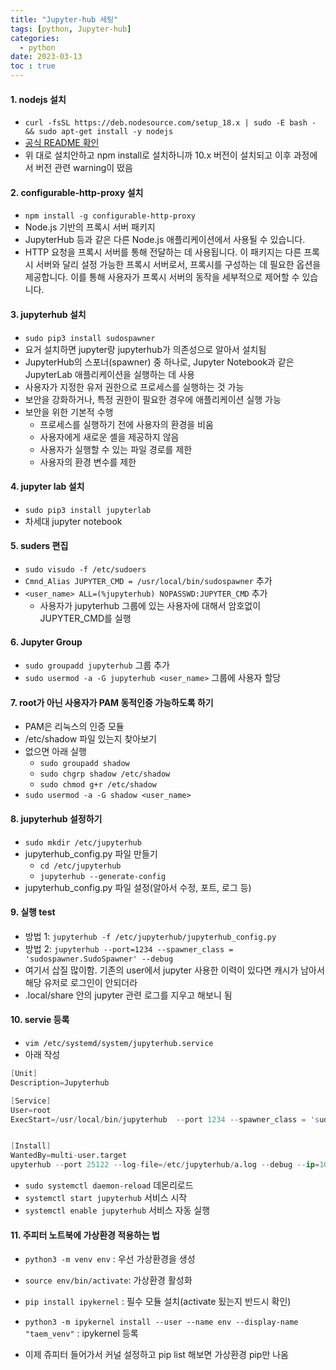 ```yaml
---
title: "Jupyter-hub 세팅"
tags: [python, Jupyter-hub]
categories:
  - python
date: 2023-03-13
toc : true
---
```



#### 1. nodejs 설치
- `curl -fsSL https://deb.nodesource.com/setup_18.x | sudo -E bash - && sudo apt-get install -y nodejs`
- <a href="https://github.com/nodesource/distributions/blob/master/README.md"> 공식 README 확인 </a>
- 위 대로 설치안하고 npm install로 설치하니까 10.x 버전이 설치되고 이후 과정에서 버전 관련 warning이 떴음

#### 2. configurable-http-proxy 설치
- `npm install -g configurable-http-proxy`
-  Node.js 기반의 프록시 서버 패키지
- JupyterHub 등과 같은 다른 Node.js 애플리케이션에서 사용될 수 있습니다.
- HTTP 요청을 프록시 서버를 통해 전달하는 데 사용됩니다. 이 패키지는 다른 프록시 서버와 달리 설정 가능한 프록시 서버로서, 프록시를 구성하는 데 필요한 옵션을 제공합니다. 이를 통해 사용자가 프록시 서버의 동작을 세부적으로 제어할 수 있습니다.

#### 3. jupyterhub 설치
- `sudo pip3 install sudospawner`
- 요거 설치하면 jupyter랑 jupyterhub가 의존성으로 알아서 설치됨
- JupyterHub의 스포너(spawner) 중 하나로, Jupyter Notebook과 같은 JupyterLab 애플리케이션을 실행하는 데 사용
- 사용자가 지정한 유저 권한으로 프로세스를 실행하는 것 가능
- 보안을 강화하거나, 특정 권한이 필요한 경우에 애플리케이션 실행 가능
- 보안을 위한 기본적 수행
    - 프로세스를 실행하기 전에 사용자의 환경을 비움
    - 사용자에게 새로운 셸을 제공하지 않음
    - 사용자가 실행할 수 있는 파일 경로를 제한
    - 사용자의 환경 변수를 제한

#### 4. jupyter lab 설치
- `sudo pip3 install jupyterlab`
- 차세대 jupyter notebook

#### 5. suders 편집
- `sudo visudo -f /etc/sudoers`
- `Cmnd_Alias JUPYTER_CMD = /usr/local/bin/sudospawner` 추가
- `<user_name> ALL=(%jupyterhub) NOPASSWD:JUPYTER_CMD` 추가
    - 사용자가 jupyterhub 그룹에 있는 사용자에 대해서 암호없이 JUPYTER_CMD를 실행

#### 6. Jupyter Group
- `sudo groupadd jupyterhub` 그룹 추가
- `sudo usermod -a -G jupyterhub <user_name>` 그룹에 사용자 할당


#### 7. root가 아닌 사용자가 PAM 동적인증 가능하도록 하기
- PAM은 리눅스의 인증 모듈
- /etc/shadow 파일 있는지 찾아보기
- 없으면 아래 실행   
    - `sudo groupadd shadow`
    - `sudo chgrp shadow /etc/shadow`
    - `sudo chmod g+r /etc/shadow`
- `sudo usermod -a -G shadow <user_name>`


#### 8. jupyterhub 설정하기
- `sudo mkdir /etc/jupyterhub`
- jupyterhub_config.py 파일 만들기
    - `cd /etc/jupyterhub`
    - `jupyterhub --generate-config`
- jupyterhub_config.py 파일 설정(알아서 수정, 포트, 로그 등)

#### 9. 실행 test
- 방법 1: `jupyterhub -f /etc/jupyterhub/jupyterhub_config.py`
- 방법 2: `jupyterhub --port=1234 --spawner_class = 'sudospawner.SudoSpawner' --debug` 
- 여기서 삽질 많이함. 기존의 user에서 jupyter 사용한 이력이 있다면 캐시가 남아서 해당 유저로 로그인이 안되더라
- .local/share 안의 jupyter 관련 로그를 지우고 해보니 됨

#### 10. servie 등록
- `vim /etc/systemd/system/jupyterhub.service`
- 아래 작성
```s
[Unit]
Description=Jupyterhub

[Service]
User=root
ExecStart=/usr/local/bin/jupyterhub  --port 1234 --spawner_class = 'sudospawner.SudoSpawner'


[Install]
WantedBy=multi-user.target
upyterhub --port 25122 --log-file=/etc/jupyterhub/a.log --debug --ip=10.200.10.122 --spawner-class = 'sudospawner.SudoSpawner'
```  

- `sudo systemctl daemon-reload` 데몬리로드
- `systemctl start jupyterhub` 서비스 시작
- `systemctl enable jupyterhub` 서비스 자동 실행

#### 11. 주피터 노트북에 가상환경 적용하는 법
- `python3 -m venv env` : 우선 가상환경을 생성
- `source env/bin/activate`: 가상환경 활성화
- `pip install ipykernel` : 필수 모듈 설치(activate 됬는지 반드시 확인)
- `python3 -m ipykernel install --user --name env --display-name "taem_venv"` : ipykernel 등록

- 이제 쥬피터 들어가서 커널 설정하고 pip list 해보면 가상환경 pip만 나옴
